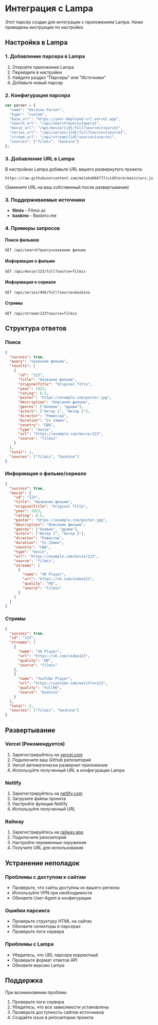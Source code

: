 # Интеграция с Lampa

Этот парсер создан для интеграции с приложением Lampa. Ниже приведены инструкции по настройке.

## Настройка в Lampa

### 1. Добавление парсера в Lampa

1. Откройте приложение Lampa
2. Перейдите в настройки
3. Найдите раздел "Парсеры" или "Источники"
4. Добавьте новый парсер

### 2. Конфигурация парсера

```javascript
var parser = {
  "name": "Ukraine Parser",
  "type": "custom",
  "base_url": "https://your-deployed-url.vercel.app",
  "search_url": "/api/search?query={query}",
  "movie_url": "/api/movie/{id}/full?source={source}",
  "series_url": "/api/series/{id}/full?source={source}",
  "stream_url": "/api/stream/{id}?source={source}",
  "sources": ["filmix", "baskino"]
};
```

### 3. Добавление URL в Lampa

В настройках Lampa добавьте URL вашего развернутого проекта:
```
https://raw.githubusercontent.com/moloko666777/vidStore/main/surs.js
```
(Замените URL на ваш собственный после развертывания)

### 3. Поддерживаемые источники

- **filmix** - Filmix.ac
- **baskino** - Baskino.me

### 4. Примеры запросов

#### Поиск фильмов
```
GET /api/search?query=название фильма
```

#### Информация о фильме
```
GET /api/movie/123/full?source=filmix
```

#### Информация о сериале
```
GET /api/series/456/full?source=baskino
```

#### Стримы
```
GET /api/stream/123?source=filmix
```

## Структура ответов

### Поиск
```json
{
  "success": true,
  "query": "название фильма",
  "results": [
    {
      "id": "123",
      "title": "Название фильма",
      "originalTitle": "Original Title",
      "year": 2023,
      "rating": 8.5,
      "poster": "https://example.com/poster.jpg",
      "description": "Описание фильма",
      "genres": ["боевик", "драма"],
      "actors": ["Актер 1", "Актер 2"],
      "director": "Режиссер",
      "duration": "2ч 15мин",
      "country": "США",
      "type": "movie",
      "url": "https://example.com/movie/123",
      "source": "filmix"
    }
  ],
  "total": 1,
  "sources": ["filmix", "baskino"]
}
```

### Информация о фильме/сериале
```json
{
  "success": true,
  "movie": {
    "id": "123",
    "title": "Название фильма",
    "originalTitle": "Original Title",
    "year": 2023,
    "rating": 8.5,
    "poster": "https://example.com/poster.jpg",
    "description": "Описание фильма",
    "genres": ["боевик", "драма"],
    "actors": ["Актер 1", "Актер 2"],
    "director": "Режиссер",
    "duration": "2ч 15мин",
    "country": "США",
    "type": "movie",
    "url": "https://example.com/movie/123",
    "source": "filmix",
    "streams": [
      {
        "name": "VK Player",
        "url": "https://vk.com/video123",
        "quality": "HD",
        "source": "filmix"
      }
    ]
  }
}
```

### Стримы
```json
{
  "success": true,
  "id": "123",
  "streams": [
    {
      "name": "VK Player",
      "url": "https://vk.com/video123",
      "quality": "HD",
      "source": "filmix"
    },
    {
      "name": "YouTube Player",
      "url": "https://youtube.com/watch?v=123",
      "quality": "FullHD",
      "source": "baskino"
    }
  ],
  "total": 2,
  "sources": ["filmix", "baskino"]
}
```

## Развертывание

### Vercel (Рекомендуется)
1. Зарегистрируйтесь на [vercel.com](https://vercel.com)
2. Подключите ваш GitHub репозиторий
3. Vercel автоматически развернет приложение
4. Используйте полученный URL в конфигурации Lampa

### Netlify
1. Зарегистрируйтесь на [netlify.com](https://netlify.com)
2. Загрузите файлы проекта
3. Настройте функции Netlify
4. Используйте полученный URL

### Railway
1. Зарегистрируйтесь на [railway.app](https://railway.app)
2. Подключите репозиторий
3. Настройте переменные окружения
4. Получите URL для использования

## Устранение неполадок

### Проблемы с доступом к сайтам
- Проверьте, что сайты доступны из вашего региона
- Используйте VPN при необходимости
- Обновите User-Agent в конфигурации

### Ошибки парсинга
- Проверьте структуру HTML на сайтах
- Обновите селекторы в парсерах
- Проверьте логи сервера

### Проблемы с Lampa
- Убедитесь, что URL парсера корректный
- Проверьте формат ответов API
- Обновите версию Lampa

## Поддержка

При возникновении проблем:
1. Проверьте логи сервера
2. Убедитесь, что все зависимости установлены
3. Проверьте доступность сайтов-источников
4. Создайте issue в репозитории проекта 
